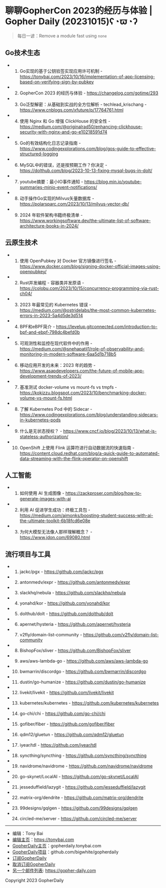 # 聊聊GopherCon 2023的经历与体验 | Gopher Daily (20231015)ʕ◔ϖ◔ʔ

>每日一谚：Remove a module fast using `none`

## Go技术生态


- 1. Go实现的基于公钥验签实现应用许可机制 - https://tonybai.com/2023/10/16/implementation-of-app-licensing-based-on-verifying-sign-by-pubkey

- 2. GopherCon 2023 的经历与体验 - https://changelog.com/gotime/293

- 3. Go泛型解密：从基础到实战的全方位解析 - techlead_krischang - https://www.cnblogs.com/xfuture/p/17764761.html

- 4. 使用 Nginx 和 Go 增强 ClickHouse 的安全性 - https://medium.com/@originalrad50/enhancing-clickhouse-security-with-nginx-and-go-e10218591d74

- 5. Go的有效结构化日志记录指南 - https://www.codingexplorations.com/blog/gos-guide-to-effective-structured-logging

- 6. MySQL中的错误，还是按预期工作？你决定 - https://dolthub.com/blog/2023-10-13-fixing-mysql-bugs-in-dolt/

- 7. youtube摘要：最小IO事件通知 - https://blog.min.io/youtube-summaries-minio-event-notifications/

- 8. 动手操作Go实现的Milvus矢量数据库 - https://polarsparc.com/2023/10/13/milvus-vector-db/

- 9. 2024 年软件架构书籍终极清单 - https://www.workingsoftware.dev/the-ultimate-list-of-software-architecture-books-in-2024/


## 云原生技术


- 1. 使用 OpenPubkey 对 Docker 官方镜像进行签名 - https://www.docker.com/blog/signing-docker-official-images-using-openpubkey/

- 2. Rust并发编程 - 容器类并发原语 - https://colobu.com/2023/10/15/concurrency-programming-via-rust-ch04/

- 3. 2023 年最常见的 Kubernetes 错误 - https://medium.com/@ostridelabs/the-most-common-kubernetes-errors-in-2023-5a4d5de3d514

- 4. BPF和eBPF简介 - https://levelup.gitconnected.com/introduction-to-bpf-and-ebpf-798dc4befd0b

- 5. 可观测性和监控在现代软件中的作用 - https://medium.com/@snehapatil1/role-of-observability-and-monitoring-in-modern-software-6aa5d1b718b5

- 6. 移动应用开发的未来：2023 年的趋势 - https://www.asapdevelopers.com/the-future-of-mobile-app-development-trends-of-2023/

- 7. 基准测试 docker-volume vs mount-fs vs tmpfs - https://kokizzu.blogspot.com/2023/10/benchmarking-docker-volume-vs-mount-fs.html

- 8. 了解 Kubernetes Pod 中的 Sidecar - https://www.codingexplorations.com/blog/understanding-sidecars-in-kubernetes-pods

- 9. 什么是无状态授权？ - https://www.cncf.io/blog/2023/10/13/what-is-stateless-authorization/

- 10. OpenShift 上使用 Flink 运算符进行自动数据流的快速指南 - https://content.cloud.redhat.com/blog/a-quick-guide-to-automated-data-streaming-with-the-flink-operator-on-openshift


## 人工智能


- 1. 如何使用 AI 生成图像 - https://zackproser.com/blog/how-to-generate-images-with-ai

- 2. 利用 AI 促进学生成功：终极工具包 - https://medium.com/aimonks/boosting-student-success-with-ai-the-ultimate-toolkit-6b18fcd6e08e

- 3. 为何大模型无法像人那样理解概念？ - https://www.jdon.com/69080.html


## 流行项目与工具


- 1. jackc/pgx - https://github.com/jackc/pgx

- 2. antonmedv/expr - https://github.com/antonmedv/expr

- 3. slackhq/nebula - https://github.com/slackhq/nebula

- 4. yonahd/kor - https://github.com/yonahd/kor

- 5. dolthub/dolt - https://github.com/dolthub/dolt

- 6. apernet/hysteria - https://github.com/apernet/hysteria

- 7. v2fly/domain-list-community - https://github.com/v2fly/domain-list-community

- 8. BishopFox/sliver - https://github.com/BishopFox/sliver

- 9. aws/aws-lambda-go - https://github.com/aws/aws-lambda-go

- 10. bwmarrin/discordgo - https://github.com/bwmarrin/discordgo

- 11. dustin/go-humanize - https://github.com/dustin/go-humanize

- 12. livekit/livekit - https://github.com/livekit/livekit

- 13. kubernetes/kubernetes - https://github.com/kubernetes/kubernetes

- 14. go-chi/chi - https://github.com/go-chi/chi

- 15. gofiber/fiber - https://github.com/gofiber/fiber

- 16. qdm12/gluetun - https://github.com/qdm12/gluetun

- 17. iyear/tdl - https://github.com/iyear/tdl

- 18. syncthing/syncthing - https://github.com/syncthing/syncthing

- 19. navidrome/navidrome - https://github.com/navidrome/navidrome

- 20. go-skynet/LocalAI - https://github.com/go-skynet/LocalAI

- 21. jesseduffield/lazygit - https://github.com/jesseduffield/lazygit

- 22. matrix-org/dendrite - https://github.com/matrix-org/dendrite

- 23. 99designs/gqlgen - https://github.com/99designs/gqlgen

- 24. circled-me/server - https://github.com/circled-me/server


----

- 编辑：Tony Bai
- [编辑主页](https://tonybai.com)：https://tonybai.com
- [GopherDaily主页](https://gopherdaily.tonybai.com)：gopherdaily.tonybai.com
- [GopherDaily项目](https://github.com/bigwhite/gopherdaily)：github.com/bigwhite/gopherdaily
- [订阅GopherDaily](https://gopherdaily.tonybai.com/subscribe)
- [取消订阅GopherDaily](https://gopherdaily.tonybai.com/unsubscribe)
- [另一个邮件列表](https://gopher-daily.com): https://gopher-daily.com

Copyright 2023 GopherDaily
